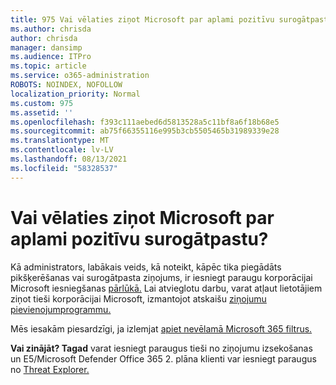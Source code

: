```yaml
---
title: 975 Vai vēlaties ziņot Microsoft par aplami pozitīvu surogātpastu?
ms.author: chrisda
author: chrisda
manager: dansimp
ms.audience: ITPro
ms.topic: article
ms.service: o365-administration
ROBOTS: NOINDEX, NOFOLLOW
localization_priority: Normal
ms.custom: 975
ms.assetid: ''
ms.openlocfilehash: f393c111aebed6d5813528a5c11bf8a6f18b68e5
ms.sourcegitcommit: ab75f66355116e995b3cb5505465b31989339e28
ms.translationtype: MT
ms.contentlocale: lv-LV
ms.lasthandoff: 08/13/2021
ms.locfileid: "58328537"
---
```

# <a name="would-you-like-to-report-a-spam-false-positive-to-microsoft"></a>Vai vēlaties ziņot Microsoft par aplami pozitīvu surogātpastu?

Kā administrators, labākais veids, kā noteikt, kāpēc tika piegādāts pikšķerēšanas vai surogātpasta ziņojums, ir iesniegt paraugu korporācijai Microsoft iesniegšanas [pārlūkā.](https://protection.office.com/reportsubmission) Lai atvieglotu darbu, varat atļaut lietotājiem ziņot tieši korporācijai Microsoft, izmantojot atskaišu [ziņojumu pievienojumprogrammu.](https://appsource.microsoft.com/product/office/WA104381180?src=office&tab=Overview)

Mēs iesakām piesardzīgi, ja izlemjat [apiet nevēlamā Microsoft 365 filtrus.](https://docs.microsoft.com/exchange/troubleshoot/antispam/cautions-against-bypassing-spam-filters)

**Vai zinājāt? Tagad** varat iesniegt [](https://protection.office.com/messagetrace) paraugus tieši no ziņojumu izsekošanas un E5/Microsoft Defender Office 365 2. plāna klienti var iesniegt paraugus no [Threat Explorer.](https://docs.microsoft.com/microsoft-365/security/office-365-security/threat-explorer)
